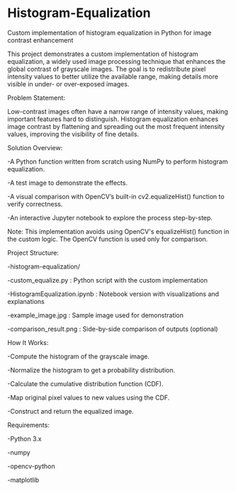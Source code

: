 # Histogram-Equalization
 Custom implementation of histogram equalization in Python for image contrast enhancement
 
This project demonstrates a custom implementation of histogram equalization, a widely used image processing technique that enhances the global contrast of grayscale images. The goal is to redistribute pixel intensity values to better utilize the available range, making details more visible in under- or over-exposed images.


Problem Statement:

Low-contrast images often have a narrow range of intensity values, making important features hard to distinguish. Histogram equalization enhances image contrast by flattening and spreading out the most frequent intensity values, improving the visibility of fine details.


Solution Overview:

-A Python function written from scratch using NumPy to perform histogram equalization.

-A test image to demonstrate the effects.

-A visual comparison with OpenCV’s built-in cv2.equalizeHist() function to verify correctness.

-An interactive Jupyter notebook to explore the process step-by-step.

Note: This implementation avoids using OpenCV's equalizeHist() function in the custom logic. The OpenCV function is used only for comparison.


Project Structure:

-histogram-equalization/

-custom_equalize.py : Python script with the custom implementation

-HistogramEqualization.ipynb : Notebook version with visualizations and explanations

-example_image.jpg : Sample image used for demonstration

-comparison_result.png : Side-by-side comparison of outputs (optional)


How It Works:

-Compute the histogram of the grayscale image.

-Normalize the histogram to get a probability distribution.

-Calculate the cumulative distribution function (CDF).

-Map original pixel values to new values using the CDF.

-Construct and return the equalized image.


Requirements:

-Python 3.x

-numpy

-opencv-python

-matplotlib
